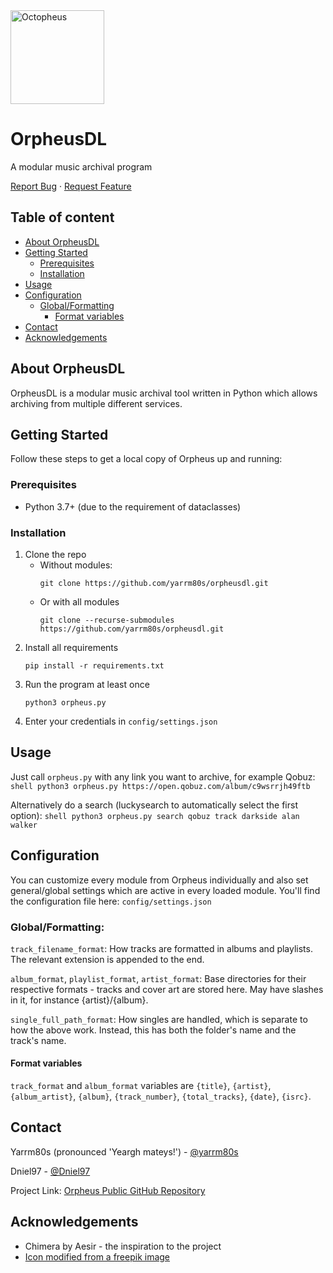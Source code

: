 <!-- PROJECT INTRO -->

<img src='https://svgshare.com/i/__W.svg' title='Octopheus' height="150">

OrpheusDL
=========

A modular music archival program

[Report Bug](https://github.com/yarrm80s/orpheusdl/issues)
·
[Request Feature](https://github.com/yarrm80s/orpheusdl/issues)


## Table of content

- [About OrpheusDL](#about-orpheusdl)
- [Getting Started](#getting-started)
    - [Prerequisites](#prerequisites)
    - [Installation](#installation)
- [Usage](#usage)
- [Configuration](#configuration)
    - [Global/Formatting](#globalformatting)
        - [Format variables](#format-variables)
- [Contact](#contact)
- [Acknowledgements](#acknowledgements)



<!-- ABOUT ORPHEUS -->
## About OrpheusDL

OrpheusDL is a modular music archival tool written in Python which allows archiving from multiple different services.


<!-- GETTING STARTED -->
## Getting Started

Follow these steps to get a local copy of Orpheus up and running:

### Prerequisites

* Python 3.7+ (due to the requirement of dataclasses)

### Installation

1. Clone the repo 
   * Without modules:
      ```shell
      git clone https://github.com/yarrm80s/orpheusdl.git
      ```
   * Or with all modules
      ```shell
      git clone --recurse-submodules https://github.com/yarrm80s/orpheusdl.git
      ```
2. Install all requirements
   ```shell
   pip install -r requirements.txt
   ```
3. Run the program at least once
   ```shell
   python3 orpheus.py
   ```
4. Enter your credentials in `config/settings.json`

<!-- USAGE EXAMPLES -->
## Usage

Just call `orpheus.py` with any link you want to archive, for example Qobuz:
    ```shell
    python3 orpheus.py https://open.qobuz.com/album/c9wsrrjh49ftb
    ```

Alternatively do a search (luckysearch to automatically select the first option):
    ```shell
    python3 orpheus.py search qobuz track darkside alan walker
    ```

<!-- CONFIGURATION -->
## Configuration

You can customize every module from Orpheus individually and also set general/global settings which are active in every
loaded module. You'll find the configuration file here: `config/settings.json`

### Global/Formatting:

`track_filename_format`: How tracks are formatted in albums and playlists. The relevant extension is appended to the end.

`album_format`, `playlist_format`, `artist_format`: Base directories for their respective formats - tracks and cover art are stored here. May have slashes in it,
for instance {artist}/{album}.

`single_full_path_format`: How singles are handled, which is separate to how the above work. Instead, this has both the folder's name and the track's name.

#### Format variables

`track_format` and `album_format` variables are `{title}`, `{artist}`, `{album_artist}`, `{album}`, `{track_number}`,
`{total_tracks}`, `{date}`, `{isrc}`.

<!-- Contact -->
## Contact

Yarrm80s (pronounced 'Yeargh mateys!') - [@yarrm80s](https://github.com/yarrm80s)

Dniel97 - [@Dniel97](https://github.com/Dniel97)

Project Link: [Orpheus Public GitHub Repository](https://github.com/yarrm80s/orpheusdl)



<!-- ACKNOWLEDGEMENTS -->
## Acknowledgements
* Chimera by Aesir - the inspiration to the project
* [Icon modified from a freepik image](https://www.freepik.com/)